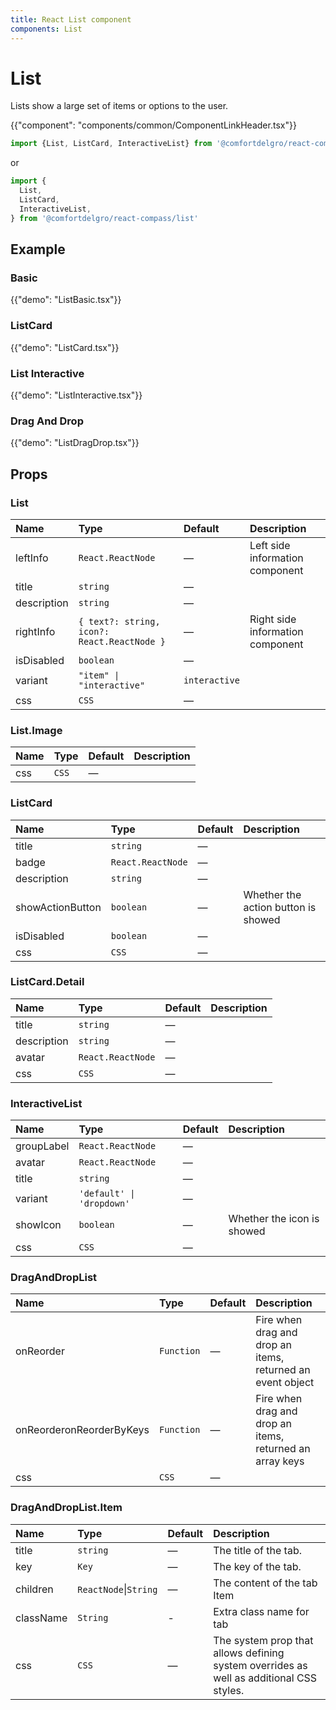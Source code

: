 ```yaml
---
title: React List component
components: List
---
```


# List

<p class="description">Lists show a large set of items or options to the user.</p>

{{"component": "components/common/ComponentLinkHeader.tsx"}}

```jsx
import {List, ListCard, InteractiveList} from '@comfortdelgro/react-compass'
```

or

```jsx
import {
  List,
  ListCard,
  InteractiveList,
} from '@comfortdelgro/react-compass/list'
```

## Example

### Basic

{{"demo": "ListBasic.tsx"}}

### ListCard

{{"demo": "ListCard.tsx"}}

### List Interactive

{{"demo": "ListInteractive.tsx"}}

### Drag And Drop

{{"demo": "ListDragDrop.tsx"}}

## Props

### List

| Name        | Type                                        | Default       | Description                      |
| :---------- | :------------------------------------------ | :------------ | :------------------------------- |
| leftInfo    | `React.ReactNode`                           | —             | Left side information component  |
| title       | `string`                                    | —             |                                  |
| description | `string`                                    | —             |                                  |
| rightInfo   | `{ text?: string, icon?: React.ReactNode }` | —             | Right side information component |
| isDisabled  | `boolean`                                   | —             |                                  |
| variant     | `"item" \| "interactive"`                   | `interactive` |                                  |
| css         | `CSS`                                       | —             |                                  |

### List.Image

| Name | Type  | Default | Description |
| :--- | :---- | :------ | :---------- |
| css  | `CSS` | —       |             |

### ListCard

| Name             | Type              | Default | Description                         |
| :--------------- | :---------------- | :------ | :---------------------------------- |
| title            | `string`          | —       |                                     |
| badge            | `React.ReactNode` | —       |                                     |
| description      | `string`          | —       |                                     |
| showActionButton | `boolean`         | —       | Whether the action button is showed |
| isDisabled       | `boolean`         | —       |                                     |
| css              | `CSS`             | —       |                                     |

### ListCard.Detail

| Name        | Type              | Default | Description |
| :---------- | :---------------- | :------ | :---------- |
| title       | `string`          | —       |             |
| description | `string`          | —       |             |
| avatar      | `React.ReactNode` | —       |             |
| css         | `CSS`             | —       |             |

### InteractiveList

| Name       | Type                      | Default | Description                |
| :--------- | :------------------------ | :------ | :------------------------- |
| groupLabel | `React.ReactNode`         | —       |                            |
| avatar     | `React.ReactNode`         | —       |                            |
| title      | `string`                  | —       |                            |
| variant    | `'default' \| 'dropdown'` | —       |                            |
| showIcon   | `boolean`                 | —       | Whether the icon is showed |
| css        | `CSS`                     | —       |                            |

### DragAndDropList

| Name                     | Type       | Default | Description                                                |
| :----------------------- | :--------- | :------ | :--------------------------------------------------------- |
| onReorder                | `Function` | —       | Fire when drag and drop an items, returned an event object |
| onReorderonReorderByKeys | `Function` | —       | Fire when drag and drop an items, returned an array keys   |
| css                      | `CSS`      | —       |                                                            |

### DragAndDropList.Item

| Name      | Type                  | Default | Description                                                                             |
| :-------- | :-------------------- | :------ | :-------------------------------------------------------------------------------------- |
| title     | `string`              | —       | The title of the tab.                                                                   |
| key       | `Key`                 | —       | The key of the tab.                                                                     |
| children  | `ReactNode`\|`String` | —       | The content of the tab Item                                                             |
| className | `String`              | -       | Extra class name for tab                                                                |
| css       | `CSS`                 | —       | The system prop that allows defining system overrides as well as additional CSS styles. |